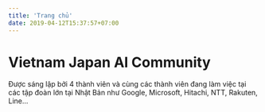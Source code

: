 ```yaml
---
title: 'Trang chủ'
date: 2019-04-12T15:37:57+07:00
---
```


# Vietnam Japan AI Community

Được sáng lập bởi 4 thành viên và cùng các thành viên đang làm việc tại các tập đoàn lớn tại Nhật Bản như Google, Microsoft, Hitachi, NTT, Rakuten, Line...